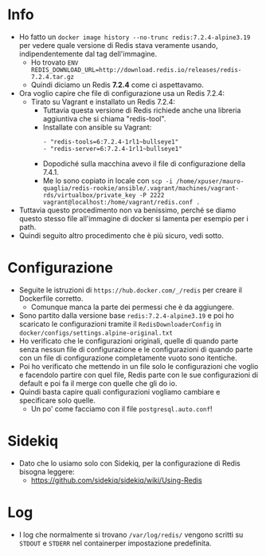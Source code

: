 # Info
* Ho fatto un `docker image history --no-trunc redis:7.2.4-alpine3.19` per vedere quale versione di Redis stava veramente usando, indipendentemente dal tag dell'immagine.
  * Ho trovato `ENV REDIS_DOWNLOAD_URL=http://download.redis.io/releases/redis-7.2.4.tar.gz`
  * Quindi diciamo un Redis __7.2.4__ come ci aspettavamo.
* Ora voglio capire che file di configurazione usa un Redis 7.2.4:
  * Tirato su Vagrant e installato un Redis 7.2.4: 
    * Tuttavia questa versione di Redis richiede anche una libreria aggiuntiva che si chiama "redis-tool".
    * Installate con ansible su Vagrant:
      ```
      - "redis-tools=6:7.2.4-1rl1~bullseye1"
      - "redis-server=6:7.2.4-1rl1~bullseye1"
      ``` 
    * Dopodiché sulla macchina avevo il file di configurazione della 7.4.1.
    * Me lo sono copiato in locale con `scp -i /home/xpuser/mauro-quaglia/redis-rookie/ansible/.vagrant/machines/vagrant-rds/virtualbox/private_key -P 2222 vagrant@localhost:/home/vagrant/redis.conf .`
* Tuttavia questo procedimento non va benissimo, perché se diamo questo stesso file all'immagine di docker si lamenta per esempio per i path.
* Quindi seguito altro procedimento che è più sicuro, vedi sotto.

# Configurazione
* Seguite le istruzioni di `https://hub.docker.com/_/redis` per creare il Dockerfile corretto.
  * Comunque manca la parte dei permessi che è da aggiungere.
* Sono partito dalla versione base `redis:7.2.4-alpine3.19` e poi ho scaricato le configurazioni tramite il `RedisDownloaderConfig` in `docker/configs/settings.alpine-original.txt`
* Ho verificato che le configurazioni originali, quelle di quando parte senza nessun file di configurazione e le configurazioni di quando parte con un file di configurazione completamente vuoto sono itentiche. 
* Poi ho verificato che mettendo in un file solo le configurazioni che voglio e facendolo partire con quel file, Redis parte con le sue configurazioni di default e poi fa il merge con quelle che gli do io.
* Quindi basta capire quali configurazioni vogliamo cambiare e specificare solo quelle.
  * Un po' come facciamo con il file `postgresql.auto.conf`!

# Sidekiq
* Dato che lo usiamo solo con Sidekiq, per la configurazione di Redis bisogna leggere: 
  * https://github.com/sidekiq/sidekiq/wiki/Using-Redis

# Log
* I log che normalmente si trovano `/var/log/redis/` vengono scritti su `STDOUT` e `STDERR` nel containerper impostazione predefinita.